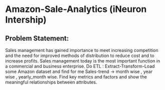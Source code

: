 # Amazon-Sale-Analytics (iNeuron Intership)
## Problem Statement:
Sales management has gained importance to meet increasing competition and the need
for improved methods of distribution to reduce cost and to increase profits. Sales
management today is the most important function in a commercial and business
enterprise.
Do ETL : Extract-Transform-Load some Amazon dataset and find for me
Sales-trend -> month wise , year wise , yearly_month wise.
Find key metrics and factors and show the meaningful relationships between attributes.
